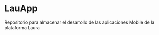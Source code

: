 # LauApp
Repositorio para almacenar el desarrollo de las aplicaciones Mobile de la plataforma Laura
